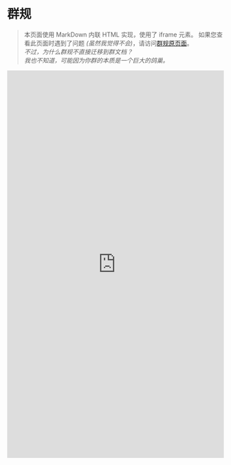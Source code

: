 # 群规

> 本页面使用 MarkDown 内联 HTML 实现，使用了 iframe 元素。 如果您查看此页面时遇到了问题 *(虽然我觉得不会)*，请访问[群规原页面](https://docs.qq.com/doc/BqI21X2yZIht1uk2Wg4MIZuY4VMUVJ4EOlkR3qbQ4F0mu2fb4yxLve02Bmo64kq9mU3NZmXX2uu91X2XdkkH0)。  
  *不过，为什么群规不直接迁移到群文档？*  
  *我也不知道，可能因为你群的本质是一个巨大的鸽巢。*

<style>
    #iframeContainer {
        position: relative;
        width: 100%;
		min-height: 900px;
    overflow: auto; 
        overflow: hidden;
    }
    iframe {
        position: absolute;
        width: 100%;
        height: 100%;
        border: none;
    }
</style>

<div id="iframeContainer">
    <iframe id="externalIframe" src="https://docs.qq.com/doc/BqI21X2yZIht1uk2Wg4MIZuY4VMUVJ4EOlkR3qbQ4F0mu2fb4yxLve02Bmo64kq9mU3NZmXX2uu91X2XdkkH0"></iframe>
</div>